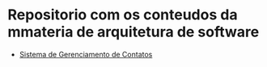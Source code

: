 # Repositorio com os conteudos da mmateria de arquitetura de software

- [Sistema de Gerenciamento de Contatos](https://github.com/mucarii/Lista1ArqSoftware)
